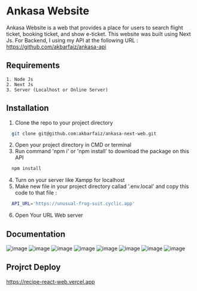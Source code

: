 # Ankasa Website

Ankasa Website is a web that provides a place for users to search flight ticket, booking ticket, and show e-ticket. This website was built using Next Js. For Backend, I using my API at the following URL : https://github.com/akbarfaiz/ankasa-api



## Requirements

    1. Node Js
    2. Next Js
    3. Server (Localhost or Online Server)


## Installation

1. Clone the repo to your project directory

```bash
  git clone git@github.com:akbarfaiz/ankasa-next-web.git
```
2. Open your project directory in CMD or terminal
3. Run command 'npm i' or 'npm install' to download the package on this API
```bash
  npm install
```
4. Turn on your server like Xampp for localhost
5. Make new file in your project directory callad '.env.local' and copy this code to that file :
```bash
  API_URL='https://unusual-frog-suit.cyclic.app'
```
6. Open Your URL Web server


## Documentation
![image](https://github.com/akbarfaiz/ankasa-next-web/assets/87055460/fae37aa0-f573-4c7f-bd4f-e6de5549fa28)
![image](https://github.com/akbarfaiz/ankasa-next-web/assets/87055460/86ec716e-3d55-418a-9324-db713a85757c)
![image](https://github.com/akbarfaiz/ankasa-next-web/assets/87055460/bcb13f7d-c84e-4f5d-9530-defe998147c6)
![image](https://github.com/akbarfaiz/ankasa-next-web/assets/87055460/c7a3a917-1274-4304-ad95-680d6b6ad9aa)
![image](https://github.com/akbarfaiz/ankasa-next-web/assets/87055460/8ec744a3-998d-48f2-87b7-a23c54a0a167)
![image](https://github.com/akbarfaiz/ankasa-next-web/assets/87055460/9f6a4417-603e-41bc-9813-4a38ae3a5ea3)
![image](https://github.com/akbarfaiz/ankasa-next-web/assets/87055460/2eb9c9ff-1799-4509-ba8d-ae8bd7db622a)
![image](https://github.com/akbarfaiz/ankasa-next-web/assets/87055460/dd901c21-2559-4e4c-8ab4-e73e0521e7f5)


## Projrct Deploy
https://recipe-react-web.vercel.app
